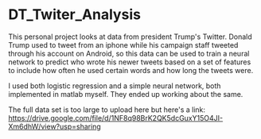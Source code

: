 # DT_Twiter_Analysis

This personal project looks at data from president Trump's Twitter. Donald Trump used to tweet from an iphone while his campaign staff tweeted through his account on Android, so this data can be used to train a neural network to predict who wrote his newer tweets based on a set of features to include how often he used certain words and how long the tweets were.

I used both logistic regression and a simple neural network, both implemented in matlab myself. They ended up working about the same.

The full data set is too large to upload here but here's a link: https://drive.google.com/file/d/1NF8q98BrK2QK5dcGuxY15O4JI-Xm6dhW/view?usp=sharing

